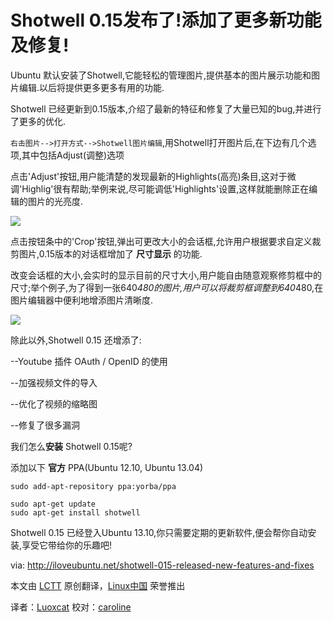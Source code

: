 Shotwell 0.15发布了!添加了更多新功能及修复!
================================================================================

Ubuntu 默认安装了Shotwell,它能轻松的管理图片,提供基本的图片展示功能和图片编辑.以后将提供更多更多有用的功能.

Shotwell 已经更新到0.15版本,介绍了最新的特征和修复了大量已知的bug,并进行了更多的优化.

`右击图片-->打开方式-->Shotwell图片编辑`,用Shotwell打开图片后,在下边有几个选项,其中包括Adjust(调整)选项

点击'Adjust'按钮,用户能清楚的发现最新的Highlights(高亮)条目,这对于微调'Highlig'很有帮助;举例来说,尽可能调低'Highlights'设置,这样就能删除正在编辑的图片的光亮度.

![](http://iloveubuntu.net/pictures_me/Shotwell%20015%20adjust.jpg)

点击按钮条中的'Crop'按钮,弹出可更改大小的会话框,允许用户根据要求自定义裁剪图片,0.15版本的对话框增加了 **尺寸显示** 的功能.

改变会话框的大小,会实时的显示目前的尺寸大小,用户能自由随意观察修剪框中的尺寸;举个例子,为了得到一张640*480的图片,用户可以将裁剪框调整到640*480,在图片编辑器中便利地增添图片清晰度.

![](http://iloveubuntu.net/pictures_me/Shotwell%20015%20resize%20values.jpg)

除此以外,Shotwell 0.15 还增添了:

--Youtube 插件 OAuth / OpenID 的使用

--加强视频文件的导入

--优化了视频的缩略图

--修复了很多漏洞
 
我们怎么**安装** Shotwell 0.15呢?

添加以下 **官方** PPA(Ubuntu 12.10, Ubuntu 13.04)

    sudo add-apt-repository ppa:yorba/ppa 
    
    sudo apt-get update
    sudo apt-get install shotwell

Shotwell 0.15 已经登入Ubuntu 13.10,你只需要定期的更新软件,便会帮你自动安装,享受它带给你的乐趣吧!


via: http://iloveubuntu.net/shotwell-015-released-new-features-and-fixes

本文由 [LCTT](https://github.com/LCTT/TranslateProject) 原创翻译，[Linux中国](http://linux.cn/) 荣誉推出

译者：[Luoxcat](https://github.com/Luoxcat) 校对：[caroline](https://github.com/carolinewuyan)

[1]:http://www.yorba.org/projects/shotwell/
[2]:http://blog.yorba.org/eric/2013/10/shotwell-0-15-has-arrived.html  
